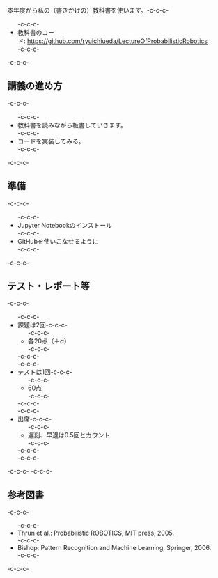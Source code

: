 本年度から私の（書きかけの）教科書を使います。-c-c-c-<ul>-c-c-c- 	<li>教科書のコード: <a href="https://github.com/ryuichiueda/LectureOfProbabilisticRobotics">https://github.com/ryuichiueda/LectureOfProbabilisticRobotics</a></li>-c-c-c-</ul>-c-c-c-<h2>講義の進め方</h2>-c-c-c-<ul>-c-c-c- 	<li>教科書を読みながら板書していきます。</li>-c-c-c- 	<li>コードを実装してみる。</li>-c-c-c-</ul>-c-c-c-<h2>準備</h2>-c-c-c-<ul>-c-c-c- 	<li>Jupyter Notebookのインストール</li>-c-c-c- 	<li>GitHubを使いこなせるように</li>-c-c-c-</ul>-c-c-c-<h2>テスト・レポート等</h2>-c-c-c-<ul>-c-c-c- 	<li>課題は2回-c-c-c-<ul>-c-c-c- 	<li>各20点（＋α）</li>-c-c-c-</ul>-c-c-c-</li>-c-c-c- 	<li>テストは1回-c-c-c-<ul>-c-c-c- 	<li>60点</li>-c-c-c-</ul>-c-c-c-</li>-c-c-c- 	<li>出席-c-c-c-<ul>-c-c-c- 	<li>遅刻、早退は0.5回とカウント</li>-c-c-c-</ul>-c-c-c-</li>-c-c-c-</ul>-c-c-c-&nbsp;-c-c-c-<h2>参考図書</h2>-c-c-c-<ul>-c-c-c- 	<li>Thrun et al.: Probabilistic ROBOTICS, MIT press, 2005.</li>-c-c-c- 	<li>Bishop: Pattern Recognition and Machine Learning, Springer, 2006.</li>-c-c-c-</ul>-c-c-c-&nbsp;
